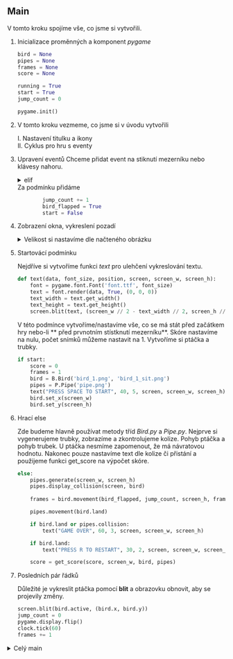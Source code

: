## Main

V tomto kroku spojíme vše, co jsme si vytvořili.

1. Inicializace proměnných a komponent *pygame*
    ```python
    bird = None
    pipes = None
    frames = None
    score = None
    
    running = True
    start = True
    jump_count = 0

    pygame.init()
    ```
2. V tomto kroku vezmeme, co jsme si v úvodu vytvořili 

    I. Nastavení titulku a ikony <br>II. Cyklus pro hru s eventy

3. Upravení eventů
    Chceme přidat event na stiknutí mezerníku nebo klávesy nahoru.  
   <details>
   <summary>elif</summary>
  
   ```python
   elif event.type == pygame.KEYDOWN and (
           event.key == pygame.K_SPACE or event.key == pygame.K_UP) and not pipes.collision:
                
   ```
   </details>  
   Za podmínku přidáme
   
   ```python
           jump_count += 1
           bird_flapped = True
           start = False
   ```
4. Zobrazení okna, vykreslení pozadí   
   <details>
    <summary>Velikost si nastavíme dle načteného obrázku</summary>
  
    ```python
    background, screen_w, screen_h = L.load_pic('bg_1.png')
    screen = pygame.display.set_mode((screen_w, screen_h))
    screen.blit(background, (0, 0))

    ```
    </details> 
    
5. Startovácí podmínku   
   
   Nejdříve si vytvoříme funkci *text* pro ulehčení vykreslování textu.
   
   ```python
   def text(data, font_size, position, screen, screen_w, screen_h):
       font = pygame.font.Font('font.ttf', font_size)
       text = font.render(data, True, (0, 0, 0))
       text_width = text.get_width()
       text_height = text.get_height()
       screen.blit(text, (screen_w // 2 - text_width // 2, screen_h // position - text_height // 2))
   ```
   
   V této podmínce vytvoříme/nastavíme vše, co se má stát před začátkem hry nebo-li ** před prvnotním stístknutí mezerníku**.
   Skóre nastavíme na nulu, počet snímků můžeme nastavit na 1. Vytvoříme si ptáčka a trubky.
   
   ```python
   if start:
       score = 0
       frames = 1
       bird = B.Bird('bird_1.png', 'bird_1_sit.png')
       pipes = P.Pipe('pipe.png')
       text("PRESS SPACE TO START", 40, 5, screen, screen_w, screen_h)
       bird.set_x(screen_w)
       bird.set_y(screen_h)
   ```
6. Hrací else
  
   Zde budeme hlavně používat metody tříd *Bird.py* a *Pipe.py*. Nejprve si vygenerujeme trubky, zobrazíme a zkontrolujeme kolize.
   Pohyb ptáčka a pohyb trubek. U ptáčka nesmíme zapomenout, že má návratovou hodnotu. Nakonec pouze nastavíme text dle kolize či přistání a 
   použijeme funkci get_score na výpočet skóre.
   
   ```python
   else:
       pipes.generate(screen_w, screen_h)
       pipes.display_collision(screen, bird)
       
       frames = bird.movement(bird_flapped, jump_count, screen_h, frames)

       pipes.movement(bird.land)

       if bird.land or pipes.collision:
           text("GAME OVER", 60, 3, screen, screen_w, screen_h)

       if bird.land:
           text("PRESS R TO RESTART", 30, 2, screen, screen_w, screen_h)

       score = get_score(score, screen_w, bird, pipes)
   ```
7. Posledních pár řádků

   Důležité je vykreslit ptáčka pomocí **blit** a obrazovku obnovit, aby se projevily změny.
   ```python
   screen.blit(bird.active, (bird.x, bird.y))
   jump_count = 0
   pygame.display.flip()
   clock.tick(60)
   frames += 1
   ```
   
<details>
  <summary>Celý main</summary>

  ```python
import pygame
import Bird as B
import Load_pic as L
import Pipe as P
import sys
import os

def text(data, font_size, position, screen, screen_w, screen_h):
    font = pygame.font.Font('font.ttf', font_size)
    text = font.render(data, True, (0, 0, 0))
    text_width = text.get_width()
    text_height = text.get_height()
    screen.blit(text, (screen_w // 2 - text_width // 2, screen_h // position - text_height // 2))


def get_score(score, screen_w, bird, pipes):
    font_size = 40
    font = pygame.font.Font('font.ttf', font_size)
    score_text = font.render("{0}".format(score), True, (0, 0, 0))
    score_text_w = score_text.get_width()
    screen.blit(score_text, (screen_w - score_text_w - 5, 5))
    if pipes.cord[score][0] + bird.width <= bird.x:
        score += 1
    return score


if __name__ == '__main__':

    bird = None
    pipes = None
    frames = None
    score = None

    pygame.init()
    pygame.display.set_caption('Flappy')

    pygame.display.set_icon(pygame.image.load('bird_1.png'))

    running = True
    start = True
    jump_count = 0

    clock = pygame.time.Clock()

    while running:
        bird_flapped = False

        for event in pygame.event.get():
            if event.type == pygame.QUIT:
                running = False
            elif event.type == pygame.KEYUP and event.key == pygame.K_ESCAPE: 
                running = False
            elif event.type == pygame.KEYDOWN and (
                    event.key == pygame.K_SPACE or event.key == pygame.K_UP) and not pipes.collision:
                jump_count += 1
                bird_flapped = True
                start = False

        background, screen_w, screen_h = L.load_pic('bg_1.png')
        screen = pygame.display.set_mode((screen_w, screen_h))
        screen.blit(background, (0, 0))

        if start:
            score = 0
            frames = 1
            bird = B.Bird('bird_1.png', 'bird_1_sit.png')
            pipes = P.Pipe('pipe.png')
            text("PRESS SPACE TO START", 40, 5, screen, screen_w, screen_h)
            bird.set_x(screen_w)
            bird.set_y(screen_h)

        else:
            pipes.generate(screen_w, screen_h)
            pipes.display_collision(screen, bird)

            frames = bird.movement(bird_flapped, jump_count, screen_h, frames)

            pipes.movement(bird.land)

            if bird.land or pipes.collision:
                text("GAME OVER", 60, 3, screen, screen_w, screen_h)

            if bird.land:
                text("PRESS R TO RESTART", 30, 2, screen, screen_w, screen_h)

            score = get_score(score, screen_w, bird, pipes)

        screen.blit(bird.active, (bird.x, bird.y))
        jump_count = 0
        pygame.display.flip()
        clock.tick(60)
        frames += 1


  ```
</details> 
